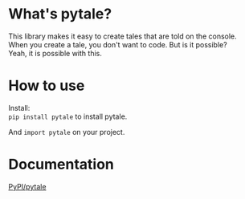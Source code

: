 # What's pytale?
This library makes it easy to create tales that are told on the console.  
When you create a tale, you don't want to code. But is it possible?  
Yeah, it is possible with this.  

# How to use
Install:  
`pip install pytale` to install pytale.  

And `import pytale` on your project.

# Documentation
[PyPI/pytale](https://pypi.org/project/pytale/0.1.1/)
